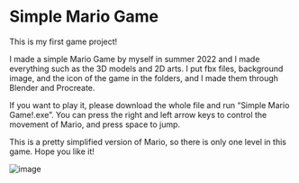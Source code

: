 # Simple Mario Game
This is my first game project! 

I made a simple Mario Game by myself in summer 2022 and I made everything such as the 3D models and 2D arts. I put fbx files, background image, and the icon of the game in the folders, and I made them through Blender and Procreate. 

If you want to play it, please download the whole file and run “Simple Mario Game!.exe”. You can press the right and left arrow keys to control the movement of Mario, and press space to jump. 

This is a pretty simplified version of Mario, so there is only one level in this game. Hope you like it!

![image](https://user-images.githubusercontent.com/106136532/197798686-c6237a9b-8215-4787-a624-80c14636d632.png)
